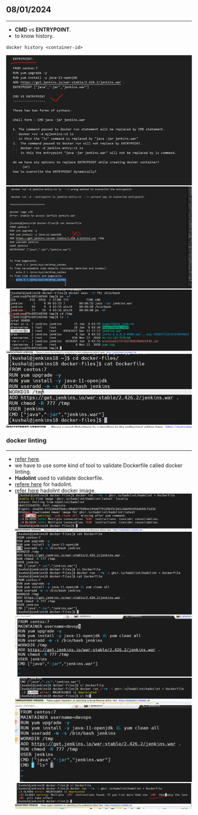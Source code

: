 ## 08/01/2024
-----------------------
* __CMD__ vs __ENTRYPOINT__.
* to know history.
``````
docker history <container-id>
``````
![preview](./images/docker52.png)
![preview](./images/docker53.png)
![preview](./images/docker54.png)
![preview](./images/docker55.png)

### docker linting
---------------------
* [refer here](https://docs.docker.com/develop/develop-images/guidelines/).
* we have to use some kind of tool to validate Dockerfile called docker linting.
* __Hadolint__ used to validate dockerfile.
* [refere here](https://github.com/hadolint/hadolint) for hadolint.
* [refer here](https://hub.docker.com/r/hadolint/hadolint) hadolint docker image.
![preview](./images/docker56.png)
![preview](./images/docker57.png)
![preview](./images/docker58.png)
![preview](./images/docker59.png)
![preview](./images/docker60.png)
![preview](./images/docker61.png)


